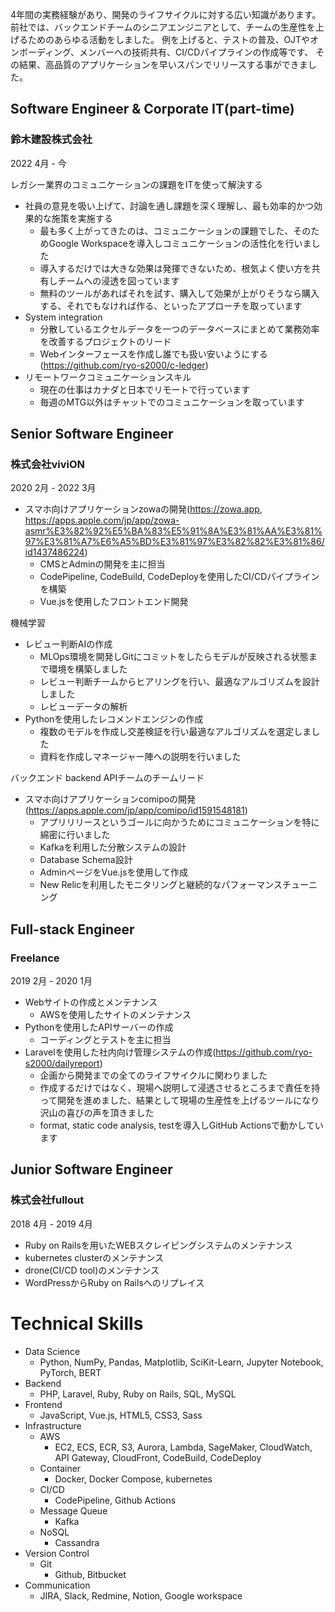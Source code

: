 4年間の実務経験があり、開発のライフサイクルに対する広い知識があります。
前社では、バックエンドチームのシニアエンジニアとして、チームの生産性を上げるためのあらゆる活動をしました。
例を上げると、テストの普及、OJTやオンボーディング、メンバーへの技術共有、CI/CDパイプラインの作成等です、
その結果、高品質のアプリケーションを早いスパンでリリースする事ができました。

## Software Engineer & Corporate IT(part-time)
### 鈴木建設株式会社
2022 4月 - 今

レガシー業界のコミュニケーションの課題をITを使って解決する
- 社員の意見を吸い上げて、討論を通し課題を深く理解し、最も効率的かつ効果的な施策を実施する
  - 最も多く上がってきたのは、コミュニケーションの課題でした、そのためGoogle Workspaceを導入しコミュニケーションの活性化を行いました
  - 導入するだけでは大きな効果は発揮できないため、根気よく使い方を共有しチームへの浸透を図っています
  - 無料のツールがあればそれを試す、購入して効果が上がりそうなら購入する、それでもなければ作る、といったアプローチを取っています
- System integration
  - 分散しているエクセルデータを一つのデータベースにまとめて業務効率を改善するプロジェクトのリード
  - Webインターフェースを作成し誰でも扱い安いようにする(https://github.com/ryo-s2000/c-ledger)
- リモートワークコミュニケーションスキル
  - 現在の仕事はカナダと日本でリモートで行っています
  - 毎週のMTG以外はチャットでのコミュニケーションを取っています

## Senior Software Engineer
### 株式会社viviON
2020 2月 - 2022 3月

- スマホ向けアプリケーションzowaの開発(https://zowa.app, https://apps.apple.com/jp/app/zowa-asmr%E3%82%92%E5%BA%83%E5%91%8A%E3%81%AA%E3%81%97%E3%81%A7%E6%A5%BD%E3%81%97%E3%82%82%E3%81%86/id1437486224)
  - CMSとAdminの開発を主に担当
  - CodePipeline, CodeBuild, CodeDeployを使用したCI/CDパイプラインを構築
  - Vue.jsを使用したフロントエンド開発

機械学習
- レビュー判断AIの作成
  - MLOps環境を開発しGitにコミットをしたらモデルが反映される状態まで環境を構築しました
  - レビュー判断チームからヒアリングを行い、最適なアルゴリズムを設計しました
  - レビューデータの解析
- Pythonを使用したレコメンドエンジンの作成
  - 複数のモデルを作成し交差検証を行い最適なアルゴリズムを選定しました
  - 資料を作成しマネージャー陣への説明を行いました

バックエンド
backend APIチームのチームリード
- スマホ向けアプリケーションcomipoの開発(https://apps.apple.com/jp/app/comipo/id1591548181)
  - アプリリリースというゴールに向かうためにコミュニケーションを特に綿密に行いました
  - Kafkaを利用した分散システムの設計
  - Database Schema設計
  - AdminページをVue.jsを使用して作成
  - New Relicを利用したモニタリングと継続的なパフォーマンスチューニング

## Full-stack Engineer
### Freelance
2019 2月 - 2020 1月
- Webサイトの作成とメンテナンス
  - AWSを使用したサイトのメンテナンス
- Pythonを使用したAPIサーバーの作成
  - コーディングとテストを主に担当
- Laravelを使用した社内向け管理システムの作成(https://github.com/ryo-s2000/dailyreport)
  - 企画から開発までの全てのライフサイクルに関わりました
  - 作成するだけではなく、現場へ説明して浸透させるところまで責任を持って開発を進めました、結果として現場の生産性を上げるツールになり沢山の喜びの声を頂きました
  - format, static code analysis, testを導入しGitHub Actionsで動かしています

## Junior Software Engineer
### 株式会社fullout
2018 4月 - 2019 4月

- Ruby on Railsを用いたWEBスクレイピングシステムのメンテナンス
- kubernetes clusterのメンテナンス
- drone(CI/CD tool)のメンテナンス
- WordPressからRuby on Railsへのリプレイス

# Technical Skills
- Data Science
  - Python, NumPy, Pandas, Matplotlib, SciKit-Learn, Jupyter Notebook, PyTorch, BERT
- Backend
  - PHP, Laravel, Ruby, Ruby on Rails, SQL, MySQL
- Frontend
  - JavaScript, Vue.js, HTML5, CSS3, Sass
- Infrastructure
  - AWS
    - EC2, ECS, ECR, S3, Aurora, Lambda, SageMaker, CloudWatch, API Gateway, CloudFront, CodeBuild, CodeDeploy
  - Container
    - Docker, Docker Compose, kubernetes
  - CI/CD
    - CodePipeline, Github Actions
  - Message Queue
    - Kafka
  - NoSQL
    - Cassandra
- Version Control
  - Git
    - Github, Bitbucket
- Communication
  - JIRA, Slack, Redmine, Notion, Google workspace
